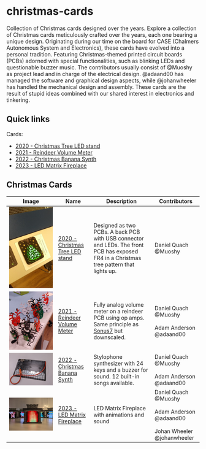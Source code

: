 # christmas-cards
Collection of Christmas cards designed over the years. Explore a collection of Christmas cards meticulously crafted over the years, each one bearing a unique design. Originating during our time on the board for CASE (Chalmers Autonomous System and Electronics), these cards have evolved into a personal tradition. Featuring Christmas-themed printed circuit boards (PCBs) adorned with special functionalities, such as blinking LEDs and questionable buzzer music. The contributors usually consist of @Muoshy as project lead and in charge of the electrical design. @adaand00 has managed the software and graphical design aspects, while @johanwheeler has handled the mechanical design and assembly. These cards are the result of stupid ideas combined with our shared interest in electronics and tinkering.

## Quick links
Cards:
- [2020 - Christmas Tree LED stand](https://github.com/CASE-Association/christmas-cards/tree/main/2020)
- [2021 - Reindeer Volume Meter](https://github.com/CASE-Association/christmas-cards/tree/main/2021)
- [2022 - Christmas Banana Synth](https://github.com/adaand00/christmas-banana-synth)
- [2023 - LED Matrix Fireplace](https://github.com/johanwheeler/ch32-fireplace)

## Christmas Cards

| Image | Name | Description | Contributors | 
| --- | --- | --- | --- |
| <img loading="lazy" minwidth="500" src="Media/tree.jpeg"> | [2020 - Christmas Tree LED stand](https://github.com/CASE-Association/christmas-cards/tree/main/2020) | Designed as two PCBs. A back PCB with USB connector and LEDs. The front PCB has exposed FR4 in a Christmas tree pattern that lights up. | Daniel Quach @Muoshy |
| <img loading="lazy" minwidth="500" src="Media/reindeer.jpg"> | [2021 - Reindeer Volume Meter](https://github.com/CASE-Association/christmas-cards/tree/main/2021) | Fully analog volume meter on a reindeer PCB using op amps. Same principle as [Sonus7](https://github.com/Muoshy/Sonus7) but downscaled. | Daniel Quach @Muoshy <br/> <br/> Adam Anderson @adaand00 |
| <img loading="lazy" minwidth="500" src="https://raw.githubusercontent.com/adaand00/christmas-banana-synth/main/Img/Front.jpg"> | [2022 - Christmas Banana Synth](https://github.com/adaand00/christmas-banana-synth) | Stylophone synthesizer with 24 keys and a buzzer for sound. 12 built-in songs available. |  Daniel Quach @Muoshy <br/> <br/> Adam Anderson @adaand00 |
| <img loading="lazy" minwidth="500" src="https://raw.githubusercontent.com/johanwheeler/ch32-fireplace/main/Media/Display.jpg"> | [2023 - LED Matrix Fireplace](https://github.com/johanwheeler/ch32-fireplace) | LED Matrix Fireplace with animations and sound |  Daniel Quach @Muoshy <br/> <br/> Adam Anderson @adaand00 <br/> <br/> Johan Wheeler @johanwheeler|







